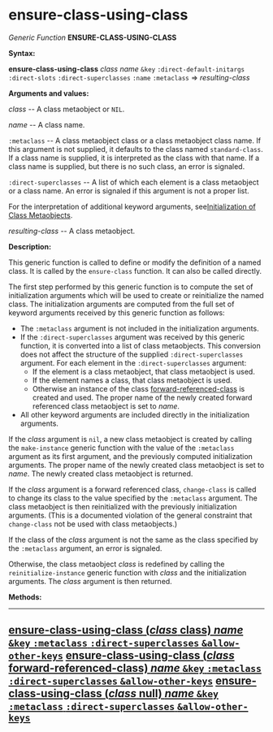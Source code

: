 ensure-class-using-class
========================

*Generic Function* **ENSURE-CLASS-USING-CLASS**

**Syntax:**

**ensure-class-using-class** *class* *name* `&key` `:direct-default-initargs` `:direct-slots` `:direct-superclasses` `:name` `:metaclass` => *resulting-class*

**Arguments and values:**

*class* -- A class metaobject or `NIL`.

*name* -- A class name.

`:metaclass` -- A class metaobject class or a class metaobject class name. If this argument is not supplied, it defaults to the class named `standard-class`. If a class name is supplied, it is interpreted as the class with that name. If a class name is supplied, but there is no such class, an error is signaled.

`:direct-superclasses` -- A list of which each element is a class metaobject or a class name. An error is signaled if this argument is not a proper list.

For the interpretation of additional keyword arguments, see[Initialization of Class Metaobjects](initialization-of-class-metaobjects.md).

*resulting-class* -- A class metaobject.

**Description:**

This generic function is called to define or modify the definition of a named class. It is called by the `ensure-class` function. It can also be called directly.

The first step performed by this generic function is to compute the set of initialization arguments which will be used to create or reinitialize the named class. The initialization arguments are computed from the full set of keyword arguments received by this generic function as follows:

-   The `:metaclass` argument is not included in the initialization arguments.
-   If the `:direct-superclasses` argument was received by this generic function, it is converted into a list of class metaobjects. This conversion does not affect the structure of the supplied `:direct-superclasses` argument. For each element in the `:direct-superclasses` argument:
    -   If the element is a class metaobject, that class metaobject is used.
    -   If the element names a class, that class metaobject is used.
    -   Otherwise an instance of the class [forward-referenced-class](class-forward-referenced-class.md) is created and used. The proper name of the newly created forward referenced class metaobject is set to *name*.
-   All other keyword arguments are included directly in the initialization arguments.

If the *class* argument is `nil`, a new class metaobject is created by calling the `make-instance` generic function with the value of the `:metaclass` argument as its first argument, and the previously computed initialization arguments. The proper name of the newly created class metaobject is set to *name*. The newly created class metaobject is returned.

If the *class* argument is a forward referenced class, `change-class` is called to change its class to the value specified by the `:metaclass` argument. The class metaobject is then reinitialized with the previously initialization arguments. (This is a documented violation of the general constraint that `change-class` not be used with class metaobjects.)

If the class of the *class* argument is not the same as the class specified by the `:metaclass` argument, an error is signaled.

Otherwise, the class metaobject *class* is redefined by calling the `reinitialize-instance` generic function with *class* and the initialization arguments. The *class* argument is then returned.

**Methods:**

  -----------------------------------------------------------------------------------------------------------------------------------------------------------------------------------------------
  [**ensure-class-using-class** (*class* class) *name* `&key` `:metaclass` `:direct-superclasses` `&allow-other-keys`](ensure-class-using-class-class.md)
  [**ensure-class-using-class** (*class* forward-referenced-class) *name* `&key` `:metaclass` `:direct-superclasses` `&allow-other-keys`](ensure-class-using-class-forward-referenced-class.md)
  [**ensure-class-using-class** (*class* null) *name* `&key` `:metaclass` `:direct-superclasses` `&allow-other-keys`](ensure-class-using-class-null.md)
  -----------------------------------------------------------------------------------------------------------------------------------------------------------------------------------------------


